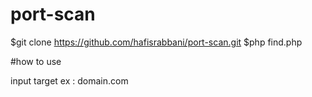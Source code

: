 # port-scan

$git clone https://github.com/hafisrabbani/port-scan.git
$php find.php


#how to use

input target ex : domain.com
